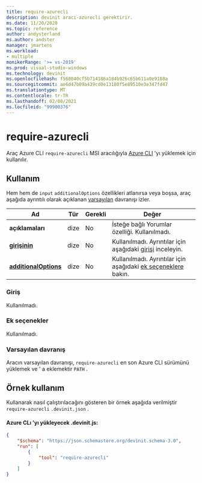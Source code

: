 ```yaml
---
title: require-azurecli
description: devinit aracı-azurecli gerektirir.
ms.date: 11/20/2020
ms.topic: reference
author: andysterland
ms.author: andster
manager: jmartens
ms.workload:
- multiple
monikerRange: '>= vs-2019'
ms.prod: visual-studio-windows
ms.technology: devinit
ms.openlocfilehash: f568040cf5b714186a184b926c65b611a0e9188a
ms.sourcegitcommit: ae6d47b09a439cd0e13180f5e89510e3e347fd47
ms.translationtype: MT
ms.contentlocale: tr-TR
ms.lasthandoff: 02/08/2021
ms.locfileid: "99900376"
---
```

# <a name="require-azurecli"></a>require-azurecli

Araç Azure CLI `require-azurecli` MSI aracılığıyla [Azure CLI](/cli/azure/?view=azure-cli-latest&preserve-view=true) 'yı yüklemek için kullanılır.

## <a name="usage"></a>Kullanım

Hem hem de `input` `additionalOptions` özellikleri atlanırsa veya boşsa, araç aşağıda ayrıntılı olarak açıklanan [varsayılan](#default-behavior) davranışı izler.

| Ad                                             | Tür   | Gerekli | Değer                                                                          |
|--------------------------------------------------|--------|----------|--------------------------------------------------------------------------------|
| **açıklamaları**                                     | dize | No       | İsteğe bağlı Yorumlar özelliği. Kullanılmadı.                                          |
| [**girişinin**](#input)                              | dize | No       | Kullanılmadı. Ayrıntılar için aşağıdaki [girişi](#input) inceleyin.                               |
| [**additionalOptions**](#additional-options)     | dize | No       | Kullanılmadı. Ayrıntılar için aşağıdaki [ek seçeneklere](#additional-options) bakın.     |

### <a name="input"></a>Giriş

Kullanılmadı.

### <a name="additional-options"></a>Ek seçenekler

Kullanılmadı.

### <a name="default-behavior"></a>Varsayılan davranış

Aracın varsayılan davranışı, `require-azurecli` en son Azure CLI sürümünü yüklemek ve ' a eklemektir `PATH` .

## <a name="example-usage"></a>Örnek kullanım
Kullanarak nasıl çalıştırılacağını gösteren bir örnek aşağıda verilmiştir `require-azurecli` `.devinit.json` .

#### <a name="devinitjson-that-will-install-the-azure-cli"></a>Azure CLı 'yı yükleyecek .devinit.js:
```json
{
    "$schema": "https://json.schemastore.org/devinit.schema-3.0",
    "run": [
        {
            "tool": "require-azurecli"
        }
    ]
}
```